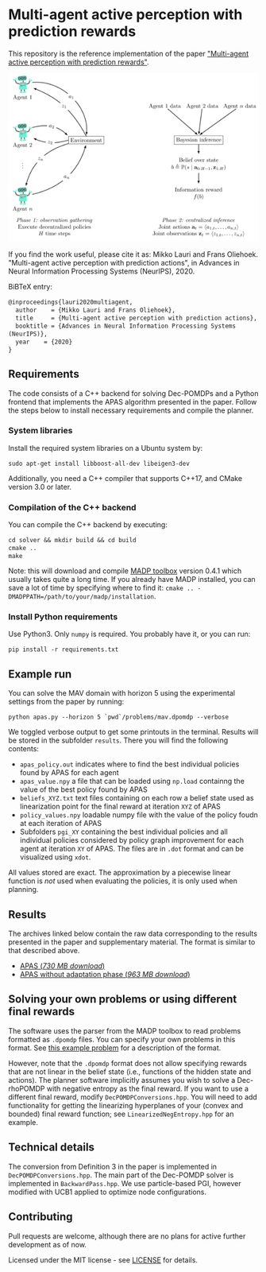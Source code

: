 # Multi-agent active perception with prediction rewards

This repository is the reference implementation of the paper ["Multi-agent active perception with prediction rewards"](https://arxiv.org/abs/2010.11835).

![Conceptual overview](https://github.com/laurimi/multiagent-prediction-reward/blob/main/imgs/thumbnail.png?raw=true)


If you find the work useful, please cite it as:
Mikko Lauri and Frans Oliehoek. "Multi-agent active perception with prediction actions", in Advances in Neural Information Processing Systems (NeurIPS), 2020.

BiBTeX entry:
```
@inproceedings{lauri2020multiagent,
  author    = {Mikko Lauri and Frans Oliehoek}, 
  title     = {Multi-agent active perception with prediction actions},
  booktitle = {Advances in Neural Information Processing Systems (NeurIPS)},
  year    = {2020}
}
```

## Requirements
The code consists of a C++ backend for solving Dec-POMDPs and a Python frontend that implements the APAS algorithm presented in the paper.
Follow the steps below to install necessary requirements and compile the planner.

### System libraries
Install the required system libraries on a Ubuntu system by:
```
sudo apt-get install libboost-all-dev libeigen3-dev
```
Additionally, you need a C++ compiler that supports C++17, and CMake version 3.0 or later.

### Compilation of the C++ backend
You can compile the C++ backend by executing:
```
cd solver && mkdir build && cd build
cmake ..
make
```

Note: this will download and compile [MADP toolbox](https://github.com/MADPToolbox/MADP) version 0.4.1 which usually takes quite a long time.
If you already have MADP installed, you can save a lot of time by specifying where to find it: `cmake .. -DMADPPATH=/path/to/your/madp/installation`.

### Install Python requirements
Use Python3.
Only `numpy` is required.
You probably have it, or you can run:
```
pip install -r requirements.txt
```

## Example run
You can solve the MAV domain with horizon 5 using the experimental settings from the paper by running:
```
python apas.py --horizon 5 `pwd`/problems/mav.dpomdp --verbose
```
We toggled verbose output to get some printouts in the terminal.
Results will be stored in the subfolder `results`. There you will find the following contents:
- `apas_policy.out` indicates where to find the best individual policies found by APAS for each agent
- `apas_value.npy` a file that can be loaded using `np.load` containng the value of the best policy found by APAS
- `beliefs_XYZ.txt` text files containing on each row a belief state used as linearization point for the final reward at iteration `XYZ` of APAS
- `policy_values.npy` loadable numpy file with the value of the policy foudn at each iteration of APAS
- Subfolders `pgi_XY` containing the best individual policies and all individual policies considered by policy graph improvement for each agent at iteration `XY` of APAS. The files are in `.dot` format and can be visualized using `xdot`.

All values stored are exact.
The approximation by a piecewise linear function is *not* used when evaluating the policies, it is only used when planning.

## Results
The archives linked below contain the raw data corresponding to the results presented in the paper and supplementary material.
The format is similar to that described above.
- [APAS (*730 MB download*)](https://drive.google.com/file/d/1RtzyAf_7iPBloEkzCUXlcEUH6X7ITMJw/view?usp=sharing)
- [APAS without adaptation phase (*963 MB download*)](https://drive.google.com/file/d/1WzYZCcMwBdKsMPK1fMA48h6YEaUzUD8a/view?usp=sharing)

## Solving your own problems or using different final rewards
The software uses the parser from the MADP toolbox to read problems formatted as `.dpomdp` files.
You can specify your own problems in this format.
See [this example problem](https://github.com/MADPToolbox/MADP/blob/master/problems/dectiger.dpomdp) for a description of the format.

However, note that the `.dpomdp` format does not allow specifying rewards that are not linear in the belief state (i.e., functions of the hidden state and actions).
The planner software implicitly assumes you wish to solve a Dec-rhoPOMDP with negative entropy as the final reward.
If you want to use a different final reward, modify `DecPOMDPConversions.hpp`.
You will need to add functionality for getting the linearizing hyperplanes of your (convex and bounded) final reward function; see `LinearizedNegEntropy.hpp` for an example.

## Technical details
The conversion from Definition 3 in the paper is implemented in `DecPOMDPConversions.hpp`.
The main part of the Dec-POMDP solver is implemented in `BackwardPass.hpp`.
We use particle-based PGI, however modified with UCB1 applied to optimize node configurations.

## Contributing
Pull requests are welcome, although there are no plans for active further development as of now.

Licensed under the MIT license - see [LICENSE](LICENSE) for details.
